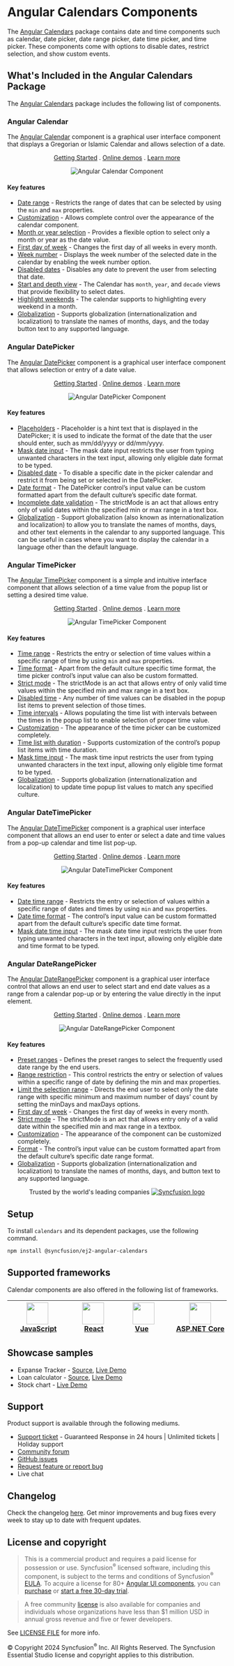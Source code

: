# Angular Calendars Components

The [Angular Calendars](https://www.syncfusion.com/angular-components/angular-calendar?utm_source=npm&utm_medium=listing&utm_campaign=angular-calendar-npm) package contains date and time components such as calendar, date picker, date range picker, date time picker, and time picker. These components come with options to disable dates, restrict selection, and show custom events.

## What's Included in the Angular Calendars Package

The [Angular Calendars](https://www.syncfusion.com/angular-components/angular-calendar?utm_source=npm&utm_medium=listing&utm_campaign=angular-calendar-npm) package includes the following list of components.

### Angular Calendar

The [Angular Calendar](https://www.syncfusion.com/angular-components/angular-calendar?utm_source=npm&utm_medium=listing&utm_campaign=angular-calendar-npm) component is a graphical user interface component that displays a Gregorian or Islamic Calendar and allows selection of a date.

<p align="center">
  <a href="https://ej2.syncfusion.com/angular/documentation/calendar/getting-started/?utm_source=npm&utm_medium=listing&utm_campaign=angular-calendar-npm">Getting Started</a> .
  <a href="https://ej2.syncfusion.com/angular/demos/?utm_source=npm&utm_medium=listing&utm_campaign=angular-calendar-npm#/fluent2/calendar/default">Online demos</a> .
  <a href="https://www.syncfusion.com/angular-components/angular-calendar?utm_source=npm&utm_medium=listing&utm_campaign=angular-calendar-npm">Learn more</a>
</p>

<p align="center">
<img alt="Angular Calendar Component" src="https://raw.githubusercontent.com/SyncfusionExamples/nuget-img/master/angular/angular-calendar.png">
</p>

#### Key features

* [Date range](https://ej2.syncfusion.com/angular/demos/?utm_source=npm&utm_campaign=calendar#/fluent2/calendar/date-range) - Restricts the range of dates that can be selected by using the `min` and `max` properties.
* [Customization](https://ej2.syncfusion.com/angular/demos/?utm_source=npm&utm_campaign=calendar#/fluent2/calendar/special-dates) - Allows complete control over the appearance of the calendar component.
* [Month or year selection](https://ej2.syncfusion.com/angular/documentation/calendar/calendar-views#calendar-views) - Provides a flexible option to select only a month or year as the date value.
* [First day of week](https://ej2.syncfusion.com/angular/documentation/calendar/how-to/change-the-first-day-of-week#change-the-first-day-of-week) - Changes the first day of all weeks in every month.
* [Week number](https://ej2.syncfusion.com/angular/documentation/calendar/how-to/render-the-calendar-with-week-numbers#render-calendar-with-week-number) - Displays the week number of the selected date in the calendar by enabling the week number option.
* [Disabled dates](https://ej2.syncfusion.com/angular/demos/?utm_source=npm&utm_campaign=calendar#/fluent2/calendar/disabled) - Disables any date to prevent the user from selecting that date.
* [Start and depth view](https://ej2.syncfusion.com/angular/documentation/calendar/calendar-views#view-restriction) - The Calendar has `month`, `year`, and `decade` views that provide flexibility to select dates.
* [Highlight weekends](https://ej2.syncfusion.com/angular/documentation/calendar/customization#highlight-weekends) - The calendar supports to highlighting every weekend in a month.
* [Globalization](https://ej2.syncfusion.com/angular/documentation/calendar/globalization#globalization) - Supports globalization (internationalization and localization) to translate the names of months, days, and the today button text to any supported language.

### Angular DatePicker

The [Angular DatePicker](https://www.syncfusion.com/angular-components/angular-datepicker?utm_source=npm&utm_medium=listing&utm_campaign=angular-calendar-npm) component is a graphical user interface component that allows selection or entry of a date value.

<p align="center">
  <a href="https://ej2.syncfusion.com/angular/documentation/datepicker/getting-started/?utm_source=npm&utm_medium=listing&utm_campaign=angular-calendar-npm">Getting Started</a> .
  <a href="https://ej2.syncfusion.com/angular/demos/?utm_source=npm&utm_medium=listing&utm_campaign=angular-calendar-npm#/fluent2/datepicker/default">Online demos</a> .
  <a href="https://www.syncfusion.com/angular-components/angular-datepicker?utm_source=npm&utm_medium=listing&utm_campaign=angular-calendar-npm">Learn more</a>
</p>

<p align="center">
<img alt="Angular DatePicker Component" src="https://raw.githubusercontent.com/SyncfusionExamples/nuget-img/master/angular/angular-datepicker.png">
</p>

#### Key features

* [Placeholders](https://ej2.syncfusion.com/angular/documentation/datepicker/how-to/disable-placeholder-readonly?utm_source=npm&utm_medium=listing&utm_campaign=angular-calendar-npm) - Placeholder is a hint text that is displayed in the DatePicker; it is used to indicate the format of the date that the user should enter, such as mm/dd/yyyy or dd/mm/yyyy.
* [Mask date input](https://ej2.syncfusion.com/angular/demos/?utm_source=npm&utm_medium=listing&utm_campaign=angular-calendar-npm#/fluent2/datepicker/input-mask) - The mask date input restricts the user from typing unwanted characters in the text input, allowing only eligible date format to be typed.
* [Disabled date](https://ej2.syncfusion.com/angular/demos/?utm_source=npm&utm_medium=listing&utm_campaign=angular-calendar-npm#/fluent2/datepicker/disabled) - To disable a specific date in the picker calendar and restrict it from being set or selected in the DatePicker.
* [Date format](https://ej2.syncfusion.com/angular/demos/?utm_source=npm&utm_medium=listing&utm_campaign=angular-calendar-npm#/fluent2/datepicker/date-format) - The DatePicker control’s input value can be custom formatted apart from the default culture’s specific date format.
* [Incomplete date validation](https://ej2.syncfusion.com/angular/documentation/datepicker/strict-mode?utm_source=npm&utm_medium=listing&utm_campaign=angular-calendar-npm) - The strictMode is an act that allows entry only of valid dates within the specified min or max range in a text box.
* [Globalization](https://ej2.syncfusion.com/angular/documentation/datepicker/globalization?utm_source=npm&utm_medium=listing&utm_campaign=angular-calendar-npm) - Support globalization (also known as internationalization and localization) to allow you to translate the names of months, days, and other text elements in the calendar to any supported language. This can be useful in cases where you want to display the calendar in a language other than the default language.

### Angular TimePicker

The [Angular TimePicker](https://www.syncfusion.com/angular-components/angular-timepicker?utm_source=npm&utm_medium=listing&utm_campaign=angular-calendar-npm) component is a simple and intuitive interface component that allows selection of a time value from the popup list or setting a desired time value.

<p align="center">
  <a href="https://ej2.syncfusion.com/angular/documentation/timepicker/getting-started/?utm_source=npm&utm_medium=listing&utm_campaign=angular-calendar-npm">Getting Started</a> .
  <a href="https://ej2.syncfusion.com/angular/demos/?utm_source=npm&utm_medium=listing&utm_campaign=angular-calendar-npm#/fluent2/timepicker/default">Online demos</a> .
  <a href="https://www.syncfusion.com/angular-components/angular-timepicker?utm_source=npm&utm_medium=listing&utm_campaign=angular-calendar-npm">Learn more</a>
</p>

<p align="center">
<img alt="Angular TimePicker Component" src="https://raw.githubusercontent.com/SyncfusionExamples/nuget-img/master/angular/angular-timepicker.png">
</p>

#### Key features

* [Time range](https://ej2.syncfusion.com/angular/demos/?utm_source=npm&utm_campaign=timepicker#/fluent2/timepicker/time-range) - Restricts the entry or selection of time values within a specific range of time by using `min` and `max` properties.
* [Time format](https://ej2.syncfusion.com/angular/demos/?utm_source=npm&utm_campaign=timepicker#/fluent2/timepicker/time-format) - Apart from the default culture specific time format, the time picker control’s input value can also be custom formatted.
* [Strict mode](https://ej2.syncfusion.com/angular/documentation/timepicker/strict-mode#timepicker) - The strictMode is an act that allows entry of only valid time values within the specified min and max range in a text box.
* [Disabled time](https://ej2.syncfusion.com/angular/demos/?utm_source=npm&utm_campaign=timepicker#/fluent2/timepicker/list-formatting) - Any number of time values can be disabled in the popup list items to prevent selection of those times.
* [Time intervals](https://ej2.syncfusion.com/angular/demos/?utm_source=npm&utm_campaign=timepicker#/fluent2/timepicker/list-formatting) -  Allows populating the time list with intervals between the times in the popup list to enable selection of proper time value.
* [Customization](https://ej2.syncfusion.com/angular/documentation/timepicker/how-to/css-customization#css-customization) - The appearance of the time picker can be customized completely.
* [Time list with duration](https://ej2.syncfusion.com/angular/demos/?utm_source=npm&utm_campaign=timepicker#/fluent2/timepicker/list-formatting) - Supports customization of the control’s popup list items with time duration.
* [Mask time input](https://ej2.syncfusion.com/angular/demos/#/fluent2/timepicker/input-mask) - The mask time input restricts the user from typing unwanted characters in the text input, allowing only eligible time format to be typed.
* [Globalization](https://ej2.syncfusion.com/angular/documentation/timepicker/globalization#globalization) - Supports globalization (internationalization and localization) to update time popup list values to match any specified culture.

### Angular DateTimePicker

The [Angular DateTimePicker](https://www.syncfusion.com/angular-components/angular-datetime-picker?utm_source=npm&utm_medium=listing&utm_campaign=angular-calendar-npm) component is a graphical user interface component that allows an end user to enter or select a date and time values from a pop-up calendar and time list pop-up.

<p align="center">
  <a href="https://ej2.syncfusion.com/angular/documentation/datetimepicker/getting-started/?utm_source=npm&utm_medium=listing&utm_campaign=angular-calendar-npm">Getting Started</a> .
  <a href="https://ej2.syncfusion.com/angular/demos/?utm_source=npm&utm_medium=listing&utm_campaign=angular-calendar-npm#/fluent2/datetimepicker/default">Online demos</a> .
  <a href="https://www.syncfusion.com/angular-components/angular-datetime-picker?utm_source=npm&utm_medium=listing&utm_campaign=angular-calendar-npm">Learn more</a>
</p>

<p align="center">
<img alt="Angular DateTimePicker Component" src="https://raw.githubusercontent.com/SyncfusionExamples/nuget-img/master/angular/angular-datetimepicker.png">
</p>

#### Key features

* [Date time range](https://ej2.syncfusion.com/angular/demos/?utm_source=npm&utm_campaign=datetimepicker#/fluent2/datetimepicker/range) - Restricts the entry or selection of values within a specific range of dates and times by using `min` and `max` properties.
* [Date time format](https://ej2.syncfusion.com/angular/demos/?utm_source=npm&utm_campaign=datetimepicker#/fluent2/datetimepicker/date-time-format) - The control’s input value can be custom formatted apart from the default culture’s specific date time format.
* [Mask date time input](https://ej2.syncfusion.com/angular/demos/#/fluent2/datetimepicker/input-mask) - The mask date time input restricts the user from typing unwanted characters in the text input, allowing only eligible date and time format to be typed.

### Angular DateRangePicker

The [Angular DateRangePicker](https://www.syncfusion.com/angular-components/angular-daterangepicker?utm_source=npm&utm_medium=listing&utm_campaign=angular-calendar-npm) component is a graphical user interface control that allows an end user to select start and end date values as a range from a calendar pop-up or by entering the value directly in the input element.

<p align="center">
  <a href="https://ej2.syncfusion.com/angular/documentation/daterangepicker/getting-started/?utm_source=npm&utm_medium=listing&utm_campaign=angular-calendar-npm">Getting Started</a> .
  <a href="https://ej2.syncfusion.com/angular/demos/?utm_source=npm&utm_medium=listing&utm_campaign=angular-calendar-npm#/fluent2/daterangepicker/default">Online demos</a> .
  <a href="https://www.syncfusion.com/angular-components/angular-daterangepicker?utm_source=npm&utm_medium=listing&utm_campaign=angular-calendar-npm">Learn more</a>
</p>

<p align="center">
<img alt="Angular DateRangePicker Component" src="https://raw.githubusercontent.com/SyncfusionExamples/nuget-img/master/angular/angular-daterangepicker.png">
</p>

#### Key features

* [Preset ranges](https://ej2.syncfusion.com/angular/demos/?utm_source=npm&utm_campaign=daterangepicker#/fluent2/daterangepicker/presets) - Defines the preset ranges to select the frequently used date range by the end users.
* [Range restriction](https://ej2.syncfusion.com/angular/demos/?utm_source=npm&utm_campaign=daterangepicker#/fluent2/daterangepicker/date-range) - This control restricts the entry or selection of values within a specific range of date by defining the min and max properties.
* [Limit the selection range](https://ej2.syncfusion.com/angular/demos/?utm_source=npm&utm_campaign=daterangepicker#/fluent2/daterangepicker/day-span) - Directs the end user to select only the date range with specific minimum and maximum number of days’ count by setting the minDays and maxDays options.
* [First day of week](https://ej2.syncfusion.com/angular/documentation/daterangepicker/customization#first-day-of-week) - Changes the first day of weeks in every month.
* [Strict mode](https://ej2.syncfusion.com/angular/documentation/daterangepicker/range-selection#strict-mode) - The strictMode is an act that allows entry only of a valid date within the specified min and max range in a textbox.
* [Customization](https://ej2.syncfusion.com/angular/documentation/daterangepicker/customization#daterangepicker) - The appearance of the component can be customized completely.
* [Format](https://ej2.syncfusion.com/angular/demos/?utm_source=npm&utm_campaign=daterangepicker#/fluent2/daterangepicker/date-format) - The control’s input value can be custom formatted apart from the default culture’s specific date range format.
* [Globalization](https://ej2.syncfusion.com/angular/documentation/daterangepicker/globalization#globalization) - Supports globalization (internationalization and localization) to translate the names of months, days, and button text to any supported language.

<p align="center">
Trusted by the world's leading companies
  <a href="https://www.syncfusion.com/">
    <img src="https://raw.githubusercontent.com/SyncfusionExamples/nuget-img/master/syncfusion/syncfusion-trusted-companies.webp" alt="Syncfusion logo">
  </a>
</p>

## Setup

To install `calendars` and its dependent packages, use the following command.

```sh
npm install @syncfusion/ej2-angular-calendars
```

## Supported frameworks

Calendar components are also offered in the following list of frameworks.

| [<img src="https://ej2.syncfusion.com/github/images/js.svg" height="50" />](https://www.syncfusion.com/javascript-ui-controls?utm_medium=listing&utm_source=github)<br/>&nbsp;&nbsp;&nbsp;&nbsp;&nbsp;[JavaScript](https://www.syncfusion.com/javascript-ui-controls?utm_medium=listing&utm_source=github)&nbsp;&nbsp;&nbsp;&nbsp; | [<img src="https://ej2.syncfusion.com/github/images/react.svg"  height="50" />](https://www.syncfusion.com/react-ui-components?utm_medium=listing&utm_source=github)<br/>&nbsp;&nbsp;&nbsp;&nbsp;&nbsp;&nbsp;&nbsp;[React](https://www.syncfusion.com/react-ui-components?utm_medium=listing&utm_source=github)&nbsp;&nbsp;&nbsp;&nbsp;&nbsp;&nbsp; | [<img src="https://ej2.syncfusion.com/github/images/vue.svg" height="50" />](https://www.syncfusion.com/vue-ui-components?utm_medium=listing&utm_source=github)<br/>&nbsp;&nbsp;&nbsp;&nbsp;&nbsp;&nbsp;&nbsp;[Vue](https://www.syncfusion.com/vue-ui-components?utm_medium=listing&utm_source=github)&nbsp;&nbsp;&nbsp;&nbsp;&nbsp;&nbsp;&nbsp;&nbsp;&nbsp; | [<img src="https://ej2.syncfusion.com/github/images/netcore.svg" height="50" />](https://www.syncfusion.com/aspnet-core-ui-controls?utm_medium=listing&utm_source=github)<br/>&nbsp;&nbsp;[ASP.NET&nbsp;Core](https://www.syncfusion.com/aspnet-core-ui-controls?utm_medium=listing&utm_source=github)&nbsp;&nbsp; | [<img src="https://ej2.syncfusion.com/github/images/netmvc.svg" height="50" />](https://www.syncfusion.com/aspnet-mvc-ui-controls?utm_medium=listing&utm_source=github)<br/>&nbsp;&nbsp;[ASP.NET&nbsp;MVC](https://www.syncfusion.com/aspnet-mvc-ui-controls?utm_medium=listing&utm_source=github)&nbsp;&nbsp; | 
| :-----: | :-----: | :-----: | :-----: | :-----: |

## Showcase samples

* Expanse Tracker - [Source](https://github.com/syncfusion/ej2-showcase-angular-expensetracker), [Live Demo](https://ej2.syncfusion.com/showcase/angular/expensetracker/#/dashboard?utm_source=npm&utm_campaign=daterangepicker)
* Loan calculator - [Source](https://github.com/syncfusion/ej2-showcase-angular-loancalculator), [Live Demo](https://ej2.syncfusion.com/showcase/angular/loancalculator/?utm_source=npm&utm_campaign=datepicker)
* Stock chart - [Live Demo](https://ej2.syncfusion.com/showcase/angular/stockchart/#/stockChart?utm_source=npm&utm_campaign=daterangepicker)

## Support

Product support is available through the following mediums.

* [Support ticket](https://support.syncfusion.com/support/tickets/create) - Guaranteed Response in 24 hours | Unlimited tickets | Holiday support
* [Community forum](https://www.syncfusion.com/forums/essential-js2?utm_source=npm&utm_medium=listing&utm_campaign=angular-calendar-npm)
* [GitHub issues](https://github.com/syncfusion/ej2-angular-ui-components/issues/new)
* [Request feature or report bug](https://www.syncfusion.com/feedback/angular?utm_source=npm&utm_medium=listing&utm_campaign=angular-calendar-npm)
* Live chat

## Changelog

Check the changelog [here](https://github.com/syncfusion/ej2-angular-ui-components/blob/master/components/calendars/CHANGELOG.md). Get minor improvements and bug fixes every week to stay up to date with frequent updates.

## License and copyright

> This is a commercial product and requires a paid license for possession or use. Syncfusion<sup>®</sup> licensed software, including this component, is subject to the terms and conditions of Syncfusion<sup>®</sup> [EULA](https://www.syncfusion.com/eula/es/). To acquire a license for 80+ [Angular UI components](https://www.syncfusion.com/angular-components), you can [purchase](https://www.syncfusion.com/sales/products) or [start a free 30-day trial](https://www.syncfusion.com/account/manage-trials/start-trials).

> A free community [license](https://www.syncfusion.com/products/communitylicense) is also available for companies and individuals whose organizations have less than $1 million USD in annual gross revenue and five or fewer developers.

See [LICENSE FILE](https://github.com/syncfusion/ej2-angular-ui-components/blob/master/license) for more info.

&copy; Copyright 2024 Syncfusion<sup>®</sup> Inc. All Rights Reserved. The Syncfusion Essential Studio license and copyright applies to this distribution.